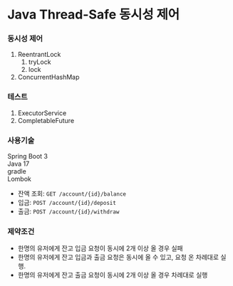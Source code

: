 # Java Thread-Safe 동시성 제어

### 동시성 제어

1. ReentrantLock
    1. tryLock
    2. lock
2. ConcurrentHashMap

### 테스트
1. ExecutorService
2. CompletableFuture

### 사용기술
Spring Boot 3  
Java 17  
gradle  
Lombok  

- 잔액 조회: `GET /account/{id}/balance`
- 입금: `POST /account/{id}/deposit`
- 출금: `POST /account/{id}/withdraw`

### 제약조건
- 한명의 유저에게 잔고 입금 요청이 동시에 2개 이상 올 경우 실패
- 한명의 유저에게 잔고 입금과 출금 요청은 동시에 올 수 있고, 요청 온 차례대로 실행.
- 한명의 유저에게 잔고 출금 요청이 동시에 2개 이상 올 경우 차례대로 실행